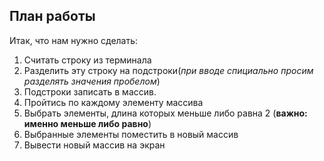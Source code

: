 ## План работы

Итак, что нам нужно сделать:
1. Считать строку из терминала
2. Разделить эту строку на подстроки(_при вводе спициально просим разделять значения пробелом_)
3. Подстроки записать в массив.
4. Пройтись по каждому элементу массива
5. Выбрать элементы, длина которых меньше либо равна 2 (__важно: именно меньше либо равно__)
6. Выбранные элементы поместить в новый массив
7. Вывести новый массив на экран


